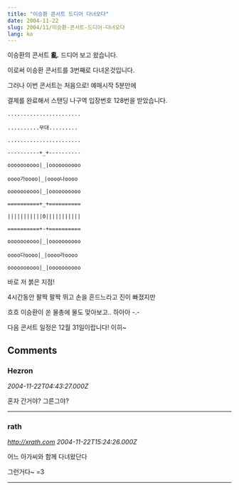 ```yaml
---
title: "이승환 콘서트 드디어 다녀오다"
date: 2004-11-22
slug: 2004/11/이승환-콘서트-드디어-다녀오다
lang: ko
---
```


이승환의 콘서트 **亂**. 드디어 보고 왔습니다.

이로써 이승환 콘서트를 3번째로 다녀온것입니다.

그러나 이번 콘서트는 처음으로! 예매시작 5분만에 

결제를 완료해서 스탠딩 나구역 입장번호 128번을 받았습니다.

```
.......................

..........무대.........

.......................

----------+_+----------

oooooooooo|_|oooooooooo

oooo가oooo|_|oooo나oooo

oooooooooo|_|oooooooooo

==========+_+==========

|||||||||||0|||||||||||

==========+-+==========

oooooooooo|_|oooooooooo

oooo다oooo|_|oooo라oooo

oooooooooo|_|oooooooooo

```

바로 저 붉은 지점!

4시간동안 팔짝 팔짝 뛰고 손을 흔드느라고 진이 빠졌지만

흐흐 이승환이 쏜 물총에 물도 맞아보고.. 하아아 -.-

다음 콘서트 일정은 12월 31일이랍니다! 이히~

## Comments

### Hezron
*2004-11-22T04:43:27.000Z*

혼자 간거야? 그른그야?

---

### rath
*http://xrath.com*
*2004-11-22T15:24:26.000Z*

어느 아가씨와 함께 다녀왔단다

그런거다~ =3

---

